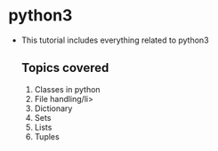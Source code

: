 # python3

- This tutorial includes everything related to python3

  <h2>Topics covered</h2>
  <ol>
    <li>Classes in python</li>
    <li>File handling/li>
    <li>Dictionary</li>
    <li>Sets</li>
    <li>Lists</li>
    <li>Tuples</li>
  </ol>

